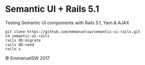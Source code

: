 # Semantic UI + Rails 5.1

Testing Semantic UI compoments with Rails 5.1, Yarn & AJAX

```
git clone https://github.com/emmanuelsw/semantic-ui-rails.git
cd semantic-ui-rails
rails db:migrate
rails db:seed
rails s
```

&copy; EmmanuelSW 2017
